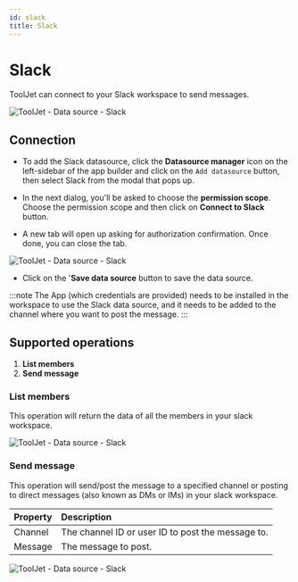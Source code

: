 ```yaml
---
id: slack
title: Slack
---
```


# Slack

ToolJet can connect to your Slack workspace to send messages. 

<div style={{textAlign: 'center'}}>

![ToolJet - Data source - Slack](/img/datasource-reference/slack/connect.png)

</div>

## Connection
- To add the Slack datasource, click the **Datasource manager** icon on the left-sidebar of the app builder and click on the `Add datasource` button, then select Slack from the modal that pops up.
 
- In the next dialog, you'll be asked to choose the **permission scope**. Choose the permission scope and then click on **Connect to Slack** button.

- A new tab will open up asking for authorization confirmation. Once done, you can close the tab.


<div style={{textAlign: 'center'}}>

![ToolJet - Data source - Slack](/img/datasource-reference/slack/authorize.png)

</div>

- Click on the '**Save data source** button to save the data source.


:::note
The App (which credentials are provided) needs to be installed in the workspace to use the Slack data source, and it needs to be added to the channel where you want to post the message.
:::

## Supported operations

1. **List members**
2. **Send message**
### List members

This operation will return the data of all the members in your slack workspace.

<div style={{textAlign: 'center'}}>

![ToolJet - Data source - Slack](/img/datasource-reference/slack/listmembers.png)

</div>

### Send message

This operation will send/post the message to a specified channel or posting to direct messages (also known as DMs or IMs) in your slack workspace.

| Property | Description |
| :--- | :--- |
| Channel | The channel ID or user ID to post the message to. |
| Message | The message to post. |

<div style={{textAlign: 'center'}}>

![ToolJet - Data source - Slack](/img/datasource-reference/slack/sendmessage.png)

</div>



